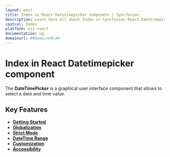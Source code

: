 ```yaml
---
layout: post
title: Index in React Datetimepicker component | Syncfusion
description: Learn here all about Index in Syncfusion React Datetimepicker component of Syncfusion Essential JS 2 and more.
control: Index 
platform: ej2-react
documentation: ug
domainurl: ##DomainURL##
---
```


# Index in React Datetimepicker component

The **DateTimePicker** is a graphical user interface component that allows to select a date and time value.

## Key Features

* **[Getting Started](../datetimepicker/getting-started)**
* **[Globalization](../datetimepicker/globalization)**
* **[Strict Mode](../datetimepicker/strict-mode)**
* **[DateTime Range](../datetimepicker/date-time-range)**
* **[Customization](../datetimepicker/customization)**
* **[Accessibility](../datetimepicker/accessibility)**